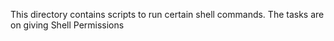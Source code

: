 This directory contains scripts to run certain shell commands.
The tasks are on giving Shell Permissions
